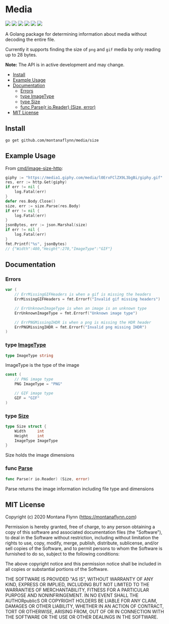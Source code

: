 # Media

[![][travis-svg]][travis-url] [![][coveralls-svg]][coveralls-url] [![][goreport-svg]][goreport-url] [![][godoc-svg]][godoc-url] [![][pkggodev-svg]][pkggodev-url] [![][license-svg]][license-url]

A Golang package for determining information about media without decoding the entire file.

Currently it supports finding the size of `png` and `gif` media by only reading up to 28 bytes.

**Note:** The API is in active development and may change.

- [Install](#install)
- [Example Usage](#Example-Usage)
- [Documentation](#documentation)
  - [Errors](#errors)
  - [type ImageType](#ImageType)
  - [type Size](#Size)
  - [func Parse(r io.Reader) (Size, error)](#Parse)
- [MIT License](#Mit-License)

## Install

```
go get github.com/montanaflynn/media/size
```

## Example Usage

From [cmd/image-size-http](cmd/image-size-http/main.go):

```go
giphy := "https://media1.giphy.com/media/l0ErxFClZX9L3bgBi/giphy.gif"
res, err := http.Get(giphy)
if err != nil {
    log.Fatal(err)
}
defer res.Body.Close()
size, err := size.Parse(res.Body)
if err != nil {
    log.Fatal(err)
}
jsonBytes, err := json.Marshal(size)
if err != nil {
    log.Fatal(err)
}
fmt.Printf("%s", jsonBytes)
// {"Width":480,"Height":270,"ImageType":"GIF"}
```

## Documentation

### <a name="errors">Errors</a>

```go
var (
    // ErrMissingGIFHeaders is when a gif is missing the headers
    ErrMissingGIFHeaders = fmt.Errorf("Invalid gif missing headers")

    // ErrUnknownImageType is when an image is an unknown type
    ErrUnknownImageType = fmt.Errorf("Unknown image type")

    // ErrPNGMissingIHDR is when a png is missing the HDR header
    ErrPNGMissingIHDR = fmt.Errorf("Invalid png missing IHDR")
)
```

### <a name="ImageType">type</a> [ImageType](/parse.go?s=468:489#L21)

```go
type ImageType string
```

ImageType is the type of the image

```go
const (
    // PNG image type
    PNG ImageType = "PNG"

    // GIF image type
    GIF = "GIF"
)
```

### <a name="Size">type</a> [Size](/parse.go?s=612:683#L32)

```go
type Size struct {
    Width     int
    Height    int
    ImageType ImageType
}

```

Size holds the image dimensions

### <a name="Parse">func</a> [Parse](/parse.go?s=759:796#L39)

```go
func Parse(r io.Reader) (Size, error)
```

Parse returns the image information including file type and dimensions

## MIT License

Copyright (c) 2020 Montana Flynn (https://montanaflynn.com)

Permission is hereby granted, free of charge, to any person obtaining a copy of this software and associated documentation files (the "Software"), to deal in the Software without restriction, including without limitation the rights to use, copy, modify, merge, publish, distribute, sublicense, and/or sell copies of the Software, and to permit persons to whom the Software is furnished to do so, subject to the following conditions:

The above copyright notice and this permission notice shall be included in all copies or substantial portions of the Software.

THE SOFTWARE IS PROVIDED "AS IS", WITHOUT WARRANTY OF ANY KIND, EXPRESS OR IMPLIED, INCLUDING BUT NOT LIMITED TO THE WARRANTIES OF MERCHANTABILITY, FITNESS FOR A PARTICULAR PURPOSE AND NONINFRINGEMENT. IN NO EVENT SHALL THE AUTHORpublicS OR COPYRIGHT HOLDERS BE LIABLE FOR ANY CLAIM, DAMAGES OR OTHER LIABILITY, WHETHER IN AN ACTION OF CONTRACT, TORT OR OTHERWISE, ARISING FROM, OUT OF OR IN CONNECTION WITH THE SOFTWARE OR THE USE OR OTHER DEALINGS IN THE SOFTWARE.

[travis-url]: https://travis-ci.org/montanaflynn/media
[travis-svg]: https://img.shields.io/travis/montanaflynn/media.svg
[coveralls-url]: https://coveralls.io/r/montanaflynn/media?branch=master
[coveralls-svg]: https://img.shields.io/coveralls/montanaflynn/media.svg
[goreport-url]: https://goreportcard.com/report/github.com/montanaflynn/media
[goreport-svg]: https://goreportcard.com/badge/github.com/montanaflynn/media
[godoc-url]: https://godoc.org/github.com/montanaflynn/media/size
[godoc-svg]: https://godoc.org/github.com/montanaflynn/media/size?status.svg
[pkggodev-url]: https://pkg.go.dev/github.com/montanaflynn/media/size
[pkggodev-svg]: https://gistcdn.githack.com/montanaflynn/b02f1d78d8c0de8435895d7e7cd0d473/raw/17f2a5a69f1323ecd42c00e0683655da96d9ecc8/badge.svg
[license-url]: https://github.com/montanaflynn/media/blob/master/LICENSE
[license-svg]: https://img.shields.io/badge/license-MIT-blue.svg
